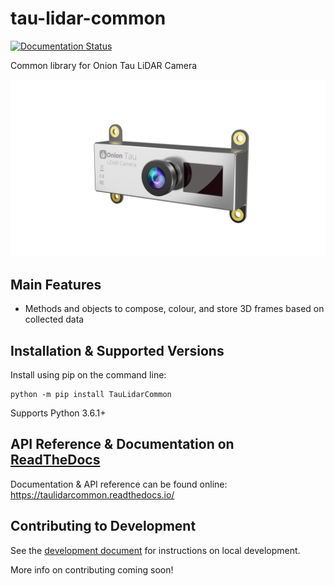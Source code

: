 # tau-lidar-common

[![Documentation Status](https://readthedocs.org/projects/taulidarcommon/badge/?version=latest)](https://taulidarcommon.readthedocs.io/en/latest/?badge=latest)

Common library for Onion Tau LiDAR Camera

![Onion Tau Lidar Camera](https://github.com/OnionIoT/tau-lidar-common/blob/master/docs/img/onion-tau-lidar-camera-00.png)

## Main Features

* Methods and objects to compose, colour, and store 3D frames based on collected data

## Installation & Supported Versions

Install using pip on the command line:

```
python -m pip install TauLidarCommon
```

Supports Python 3.6.1+

## API Reference & Documentation on [ReadTheDocs](https://taulidarcommon.readthedocs.io/)

Documentation & API reference can be found online: https://taulidarcommon.readthedocs.io/

## Contributing to Development

See the [development document](DEVELOPMENT.md) for instructions on local development.

More info on contributing coming soon!
